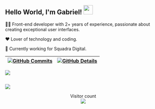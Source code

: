 ## Hello World, I'm Gabriel! <img src=https://github.com/TheDudeThatCode/TheDudeThatCode/blob/master/Assets/Earth.gif width="30">

👨‍💻 Front-end developer with 2+ years of experience, passionate about creating exceptional user interfaces.

❤️ Lover of technology and coding.

🏢 Currently working for Squadra Digital.

  
 | [![GitHub Commits](http://github-profile-summary-cards.vercel.app/api/cards/productive-time?username=isaac545454&theme=dracula&utcOffset=-3)](https://github.com/vn7n24fzkq/github-profile-summary-cards) | [![GitHub Details](http://github-profile-summary-cards.vercel.app/api/cards/profile-details?username=isaac545454&theme=dracula)](https://github.com/vn7n24fzkq/github-profile-summary-cards) |  
 | ----------- | ----------- |


 
  <div>
<a href="https://skillicons.dev"   >
  <img src="https://skillicons.dev/icons?i=html,css,javascript,typescript,react,next,vue,tailwind,sass,materialui,styledcomponents,bootstrap,git,nodejs,express,docker,linux,postman,vercel,mongodb,postgres" />
</a>
  <br />

  </div>

 
##
   <div>
     <img src="https://github-profile-trophy.vercel.app/?username=isaac545454&row=1&column=6&theme=dracula&margin-w=15&margin-h=15"/>
  </div>

<p align="center"> 
  Visitor count<br>
  <img src="https://profile-counter.glitch.me/GabrielLSobreira/count.svg" />
</p>
  
